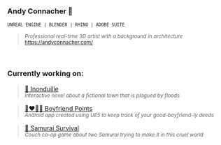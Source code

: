 ### Andy Connacher 👋

<sup>`UNREAL ENGINE | BLENDER | RHINO | ADOBE SUITE`</sup>
> <sup>*Professional real-time 3D artist with a background in architecture*\
> https://andyconnacher.com/


</br>

### Currently working on:

> [🌊 Inonduille](link)\
> <sup>*Interactive novel about a fictional town that is plagued by floods*</sup>

> [🧑‍❤️‍💋‍👩 Boyfriend Points](https://github.com/theflyingepergne/Boyfriend-Counter)\
> <sup>*Android app created using UE5 to keep track of your good-boyfriend-ly deeds*</sup>


> [👺 Samurai Survival](https://github.com/theflyingepergne/Survival_Game)\
> <sup>*Couch co-op game about two Samurai trying to make it in this cruel world*</sup>
